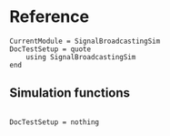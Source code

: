 Reference
=========

```@meta
CurrentModule = SignalBroadcastingSim
DocTestSetup = quote
    using SignalBroadcastingSim
end
```

Simulation functions
----------------------

```@docs
```


```@meta
DocTestSetup = nothing
```
